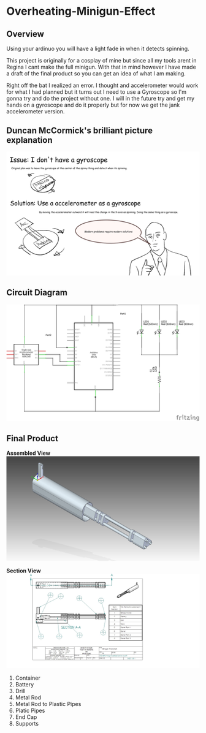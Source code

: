 # Overheating-Minigun-Effect
## **Overview**
Using your ardinuo you will have a light fade in when it detects spinning.

This project is originally for a cosplay of mine but since all my tools arent in Regina I cant make the full minigun. With that in mind however I have made a draft of the final product so you can get an idea of what I am making.

Right off the bat I realized an error. I thought and accelerometer would work for what I had planned but it turns out I need to use a Gyroscope so I'm gonna try and do the project without one. I will in the future try and get my hands on a gyroscope and do it properly but for now we get the jank accelerometer version.

## **Duncan McCormick's brilliant picture explanation**
![Alt Text](https://github.com/DuncanMcCormick/Overheating-Minigun-Effect/blob/master/Images/Project%20explanation%2Bmeme.jpg)

## **Circuit Diagram**
![Alt Text](https://github.com/DuncanMcCormick/Overheating-Minigun-Effect/blob/master/Images/Untitled%20Sketch_schem.png)

## **Final Product**
**Assembled View**
![Alt Text](https://github.com/DuncanMcCormick/Overheating-Minigun-Effect/blob/master/Images/Minigun%203d.PNG)

**Section View**
![Alt Text](https://github.com/DuncanMcCormick/Overheating-Minigun-Effect/blob/master/Images/Minigun%20Assembled%20Section%20view%20list.jpg)
1. Container
2. Battery
3. Drill
4. Metal Rod
5. Metal Rod to Plastic Pipes
6. Platic Pipes
7. End Cap
8. Supports


